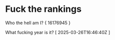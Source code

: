 # Fuck the rankings

Who the hell am I?
{ 16176945 }

What fucking year is it?
[ 2025-03-26T16:46:40Z ]
